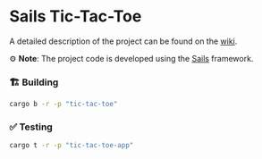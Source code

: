 # Sails Tic-Tac-Toe

A detailed description of the project can be found on the [wiki](https://wiki.vara.network/docs/examples/Gaming/tictactoe).

⚙️ **Note**: The project code is developed using the [Sails](https://github.com/gear-tech/sails) framework.

### 🏗️ Building

```sh
cargo b -r -p "tic-tac-toe"
```

### ✅ Testing

```sh
cargo t -r -p "tic-tac-toe-app"
```
